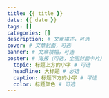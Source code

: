 ```yaml
---
title: {{ title }}
date: {{ date }}
tags: []
categories: []
description: # 文章描述，可选
cover: # 文章封面，可选
banner: # 文章横幅，可选
poster: # 海报（可选，全图封面卡片）
  topic: 标题上方的小字 # 可选
  headline: 大标题 # 必选
  caption: 标题下方的小字 # 可选
  color: 标题颜色 # 可选
---
```

